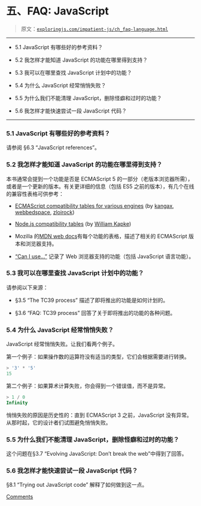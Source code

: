 # 五、FAQ: JavaScript

> 原文：[`exploringjs.com/impatient-js/ch_faq-language.html`](https://exploringjs.com/impatient-js/ch_faq-language.html)

* * *

+   5.1 JavaScript 有哪些好的参考资料？

+   5.2 我怎样才能知道 JavaScript 的功能在哪里得到支持？

+   5.3 我可以在哪里查找 JavaScript 计划中的功能？

+   5.4 为什么 JavaScript 经常悄悄失败？

+   5.5 为什么我们不能清理 JavaScript，删除怪癖和过时的功能？

+   5.6 我怎样才能快速尝试一段 JavaScript 代码？

* * *

### 5.1 JavaScript 有哪些好的参考资料？

请参阅 §6.3 “JavaScript references”。

### 5.2 我怎样才能知道 JavaScript 的功能在哪里得到支持？

本书通常会提到一个功能是否是 ECMAScript 5 的一部分（老版本浏览器所需），或者是一个更新的版本。有关更详细的信息（包括 ES5 之前的版本），有几个在线的兼容性表格可供参考：

+   [ECMAScript compatibility tables for various engines](http://kangax.github.io/compat-table/es5/) (by [kangax](https://twitter.com/kangax), [webbedspace](https://twitter.com/webbedspace), [zloirock](https://twitter.com/zloirock))

+   [Node.js compatibility tables](https://node.green) (by [William Kapke](https://twitter.com/williamkapke))

+   Mozilla 的[MDN web docs](https://developer.mozilla.org/en-US/docs/Web/JavaScript)有每个功能的表格，描述了相关的 ECMAScript 版本和浏览器支持。

+   [“Can I use…”](https://caniuse.com/) 记录了 Web 浏览器支持的功能（包括 JavaScript 语言功能）。

### 5.3 我可以在哪里查找 JavaScript 计划中的功能？

请参阅以下来源：

+   §3.5 “The TC39 process” 描述了即将推出的功能是如何计划的。

+   §3.6 “FAQ: TC39 process” 回答了关于即将推出的功能的各种问题。

### 5.4 为什么 JavaScript 经常悄悄失败？

JavaScript 经常悄悄失败。让我们看两个例子。

第一个例子：如果操作数的运算符没有适当的类型，它们会根据需要进行转换。

```js
> '3' * '5'
15
```

第二个例子：如果算术计算失败，你会得到一个错误值，而不是异常。

```js
> 1 / 0
Infinity
```

悄悄失败的原因是历史性的：直到 ECMAScript 3 之前，JavaScript 没有异常。从那时起，它的设计者们试图避免悄悄失败。

### 5.5 为什么我们不能清理 JavaScript，删除怪癖和过时的功能？

这个问题在§3.7 “Evolving JavaScript: Don’t break the web”中得到了回答。

### 5.6 我怎样才能快速尝试一段 JavaScript 代码？

§8.1 “Trying out JavaScript code” 解释了如何做到这一点。

[Comments](https://github.com/rauschma/impatient-js/issues/24)
